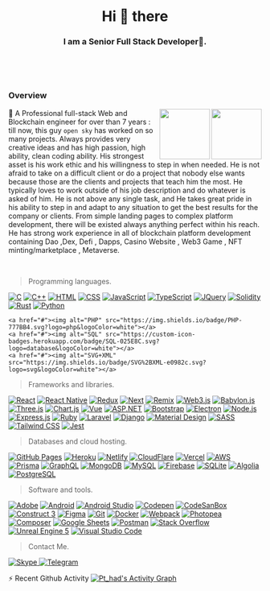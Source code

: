 <h1 align="center">Hi 👋 there</h1>
<h3 align="center">I am a Senior Full Stack Developer🌟.</h3>
<br>
<p align='center'>
<a href="https://github.com/jstrieb/github-stats">
<!-- ![](https://raw.githubusercontent.com/opensky741/github-stats/master/generated/overview.svg#gh-dark-mode-only)
![](https://raw.githubusercontent.com/opensky741/github-stats/master/generated/overview.svg#gh-light-mode-only) -->
<!-- <img src="https://github.com/jstrieb/github-stats/blob/master/generated/overview.svg#gh-dark-mode-only" />
<img src="https://github.com/jstrieb/github-stats/blob/master/generated/languages.svg#gh-dark-mode-only" /> -->
</a>
  <p/>
<br>




### Overview 


<div>
  <img height="100px" align="right" src="https://github-readme-stats.vercel.app/api?username=opensky741&show_icons=true&theme=merko&count_private=true" />
  <img height="100px" align="right" src="https://github-readme-stats.vercel.app/api/top-langs/?username=opensky741&layout=compact&theme=merko&count_private=true" />
  
  <p>  🥇 A Professional full-stack Web and Blockchain engineer for over than 7 years : till now, this guy <code>open sky</code> has worked on so many projects. Always provides very creative ideas and has high passion, high ability, clean coding ability. His strongest asset is his work ethic and his willingness to step in when needed. He is not afraid to take on a difficult client or do a project that nobody else wants because those are the clients and projects that teach him the most. He typically loves to work outside of his job description and do whatever is asked of him. He is not above any single task, and He takes great pride in his ability to step in and adapt to any situation to get the best results for the company or clients. From simple landing pages to complex platform development, there will be existed always anything perfect within his reach. He has strong work experience in all of blockchain platform development containing Dao ,Dex, Defi , Dapps, Casino Website , Web3 Game , NFT minting/marketplace , Metaverse.
  </p>
</div>

<br />

> Programming languages.

<p>
    <a href="#"><img alt="C" src="https://custom-icon-badges.herokuapp.com/badge/C-03599C.svg?logo=c-in-hexagon&logoColor=white"></a>
    <a href="#"><img alt="C++" src="https://custom-icon-badges.herokuapp.com/badge/C++-9C033A.svg?logo=cpp2&logoColor=white"></a>
    <a href="#"><img alt="HTML" src="https://img.shields.io/badge/HTML-E34F26.svg?logo=html5&logoColor=white"></a>
    <a href="#"><img alt="CSS" src="https://img.shields.io/badge/CSS-1572B6.svg?logo=css3&logoColor=white"></a>
    <a href="#"><img alt="JavaScript" src="https://img.shields.io/badge/JavaScript-F7DF1E.svg?logo=javascript&logoColor=white"></a>
  <a href="#"><img alt="TypeScript" src="https://img.shields.io/badge/TypeScript-007ACC.svg?logo=typescript&logoColor=white"></a>
    <a href="#"><img alt="JQuery" src="https://img.shields.io/badge/JQuery-03599C.svg?logo=jquery&logoColor=white"></a>
    <a href="#"><img alt="Solidity" src="https://img.shields.io/badge/Solidity-E34F26.svg?logo=solidity&logoColor=white"></a>
    <a href="#"><img alt="Rust" src="https://img.shields.io/badge/Rust-03599C.svg?logo=rust&logoColor=white"></a>
  <a href="#"><img alt="Python" src="https://img.shields.io/badge/Python-03599C.svg?logo=python&logoColor=white"></a>
 
    <a href="#"><img alt="PHP" src="https://img.shields.io/badge/PHP-777BB4.svg?logo=php&logoColor=white"></a>
    <a href="#"><img alt="SQL" src="https://custom-icon-badges.herokuapp.com/badge/SQL-025E8C.svg?logo=database&logoColor=white"></a>
    <a href="#"><img alt="SVG+XML" src="https://img.shields.io/badge/SVG%2BXML-e0982c.svg?logo=svg&logoColor=white"></a>    
</p>

> Frameworks and libraries.

<p>
    <a href="#"><img alt="React" src="https://img.shields.io/badge/React-20232a.svg?logo=react&logoColor=%white"></a>
    <a href="#"><img alt="React Native" src="https://img.shields.io/badge/React%20Native-20232a.svg?logo=react&logoColor=%white"></a>
    <a href="#"><img alt="Redux" src="https://img.shields.io/badge/Redux-1572B6.svg?logo=redux&logoColor=%white"></a>
    <a href="#"><img alt="Next" src="https://img.shields.io/badge/Next-20232e.svg?logo=next.js&logoColor=%white"></a>
    <a href="#"><img alt="Remix" src="https://img.shields.io/badge/Remix-0081CB.svg?logo=remix&logoColor=%white"></a>
    <a href="#"><img alt="Web3.js" src="https://img.shields.io/badge/Web3.js-43853D.svg?logo=web3.js&logoColor=white"></a>
    <a href="#"><img alt="Babylon.js" src="https://img.shields.io/badge/Babylon.js-68217A.svg?logo=unity&logoColor=white"></a>
    <a href="#"><img alt="Three.js" src="https://img.shields.io/badge/Three.js-7952B3.svg?logo=three.js&logoColor=white"></a>
    <a href="#"><img alt="Chart.js" src="https://img.shields.io/badge/Chart.js-525252.svg?logo=chart.js&logoColor=white"></a>
    <a href="#"><img alt="Vue" src="https://img.shields.io/badge/Vue-20232a.svg?logo=vue.js&logoColor=%white"></a>
   <a href="#"><img alt="ASP.NET" src="https://img.shields.io/badge/ASP.NET-03599C.svg?logo=ASP&logoColor=white"></a>
    <a href="#"><img alt="Bootstrap" src="https://img.shields.io/badge/Bootstrap-7952B3.svg?logo=bootstrap&logoColor=white"></a>
    <a href="#"><img alt="Electron" src="https://img.shields.io/badge/Electron-20232e.svg?logo=electron&logoColor=white"></a>
    <a href="#"><img alt="Node.js" src="https://img.shields.io/badge/Node.js-43853D.svg?logo=node.js&logoColor=white"></a>
    <a href="#"><img alt="Express.js" src="https://img.shields.io/badge/Express.js-404d59.svg?logo=express&logoColor=white"></a>
    <a href="#"><img alt="Ruby" src="https://img.shields.io/badge/Ruby-9C033A.svg?logo=ruby&logoColor=white"></a>
    <a href="#"><img alt="Laravel" src="https://img.shields.io/badge/Laravel-9C033A.svg?logo=laravel&logoColor=white"></a>
    <a href="#"><img alt="Django" src="https://img.shields.io/badge/Django-9C033A.svg?logo=django&logoColor=white"></a>
    <a href="#"><img alt="Material Design" src="https://img.shields.io/badge/Material%20Design-0081CB.svg?logo=material-design&logoColor=white"></a>
    <a href="#"><img alt="SASS" src="https://img.shields.io/badge/Sass-hotpink.svg?logo=SASS&logoColor=white"></a>
    <a href="#"><img alt="Tailwind CSS" src="https://img.shields.io/badge/Tailwind%20CSS-404d59.svg?logo=tailwind-css&logoColor=white"></a>
    <a href="#"><img alt="Jest" src="https://img.shields.io/badge/Jest-C21325.svg?logo=jest&logoColor=white"></a>
</p>

> Databases and cloud hosting.

<p>
    <a href="#"><img alt="GitHub Pages" src="https://img.shields.io/badge/GitHub%20Pages-327FC7.svg?logo=github&logoColor=white"></a>
    <a href="#"><img alt="Heroku" src="https://img.shields.io/badge/Heroku-430098.svg?logo=heroku&logoColor=white"></a>
    <a href="#"><img alt="Netlify" src="https://img.shields.io/badge/Netlify-404d59.svg?logo=netlify&logoColor=white"></a>
    <a href="#"><img alt="CloudFlare" src="https://img.shields.io/badge/CloudFlare-404d59.svg?logo=cloudflare&logoColor=white"></a>
    <a href="#"><img alt="Vercel" src="https://img.shields.io/badge/Vercel-000000.svg?logo=vercel&logoColor=white"></a>
    <a href="#"><img alt="AWS" src="https://img.shields.io/badge/AWS-0078d7.svg?logo=amazon&logoColor=white"></a>
    <a href="#"><img alt="Prisma" src="https://img.shields.io/badge/Prisma-316192.svg?logo=prisma&logoColor=white"></a>
    <a href="#"><img alt="GraphQL" src="https://img.shields.io/badge/GraphQL-03599C.svg?logo=graphql&logoColor=white"></a>
    <a href="#"><img alt="MongoDB" src ="https://img.shields.io/badge/MongoDB-4ea94b.svg?logo=mongodb&logoColor=white"></a>
    <a href="#"><img alt="MySQL" src="https://img.shields.io/badge/MySQL-00f.svg?logo=mysql&logoColor=white"></a>
    <a href="#"><img alt="Firebase" src ="https://img.shields.io/badge/Firebase-20232e.svg?logo=firebase&logoColor=white"></a>
    <a href="#"><img alt="SQLite" src ="https://img.shields.io/badge/SQLite-07405e.svg?logo=sqlite&logoColor=white"></a>
    <a href="#"><img alt="Algolia" src ="https://img.shields.io/badge/Algolia-7952B3.svg?logo=algolia&logoColor=white"></a>
    <a href="#"><img alt="PostgreSQL" src ="https://img.shields.io/badge/PostgreSQL-316192.svg?logo=postgresql&logoColor=white"></a>
</p>

> Software and tools.

<p>
    <a href="#"><img alt="Adobe" src="https://img.shields.io/badge/Adobe-FF0000.svg?logo=adobe&logoColor=white"></a>
    <a href="#"><img alt="Android" src="https://img.shields.io/badge/Android-3DDC84?logo=android&logoColor=white"></a>
    <a href="#"><img alt="Android Studio" src="https://img.shields.io/badge/Android%20Studio-008678.svg?logo=android-studio&logoColor=white"></a>
    <a href="#"><img alt="Codepen" src="https://img.shields.io/badge/Codepen-000000.svg?logo=codepen&logoColor=white"></a>
    <a href="#"><img alt="CodeSanBox" src="https://img.shields.io/badge/CodeSnadBox-000000.svg?logo=codesandbox&logoColor=white"></a>
    <a href="#"><img alt="Construct 3" src="https://img.shields.io/badge/Construct%203-00b56a.svg?logo=construct-3&logoColor=white"></a>
    <a href="#"><img alt="Figma" src="https://img.shields.io/badge/Figma-1572B6.svg?logo=figma&logoColor=white"></a>
    <a href="#"><img alt="Git" src="https://img.shields.io/badge/Git-F05033.svg?logo=git&logoColor=white"></a>
    <a href="#"><img alt="Docker" src="https://img.shields.io/badge/Docker-4ea94b.svg?logo=docker&logoColor=white"></a>
    <a href="#"><img alt="Webpack" src="https://img.shields.io/badge/Webpack-0078d7.svg?logo=webpack&logoColor=white"></a>
    <a href="#"><img alt="Photopea" src="https://img.shields.io/badge/Photopea-18A497?logo=photopea&logoColor=white"></a>
    <a href="#"><img alt="Composer" src="https://img.shields.io/badge/Composer-316192.svg?logo=composer&logoColor=white"></a>
    <a href="#"><img alt="Google Sheets" src="https://img.shields.io/badge/Google%20Sheets-34A853.svg?logo=google%20sheets&logoColor=white"></a>
    <a href="#"><img alt="Postman" src="https://img.shields.io/badge/Postman-FF6C37?logo=postman&logoColor=white"></a>
    <a href="#"><img alt="Stack Overflow" src="https://img.shields.io/badge/-Stack%20Overflow-FE7A16?logo=stack-overflow&logoColor=white"></a>
    <a href="#"><img alt="Unreal Engine 5" src="https://img.shields.io/badge/-Unreal%20Engine%205-00b56a?logo=unreal-engine&logoColor=white"></a>
    <a href="#"><img alt="Visual Studio Code" src="https://img.shields.io/badge/Visual%20Studio%20Code-0078d7.svg?logo=visual-studio-code&logoColor=white"></a>
</p>

> Contact Me.

<p>
    <a href="https://join.skype.com/invite/wNOqYeHtTlBN"><img alt="Skype" src="https://img.shields.io/badge/Skype-1572B6.svg?logo=skype&logoColor=white">
    <a href="https://t.me/join2open"><img alt="Telegram" src="https://img.shields.io/badge/Telegram-0078d7.svg?logo=telegram&logoColor=white"></a>
</p>
⚡ Recent Github Activity
<a href="https://github.com/opensky741"><img alt="Pt_had's Activity Graph" src="https://activity-graph.herokuapp.com/graph?username=opensky741&custom_title=Recent%20Activity&theme=react-dark" /></a>
